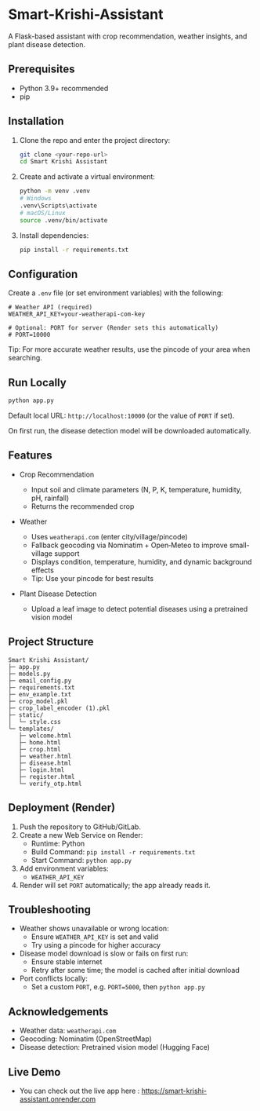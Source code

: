 # Smart-Krishi-Assistant

A Flask-based assistant with crop recommendation, weather insights, and plant disease detection.

## Prerequisites
- Python 3.9+ recommended
- pip

## Installation
1. Clone the repo and enter the project directory:
   ```bash
   git clone <your-repo-url>
   cd Smart Krishi Assistant
   ```
2. Create and activate a virtual environment:
   ```bash
   python -m venv .venv
   # Windows
   .venv\Scripts\activate
   # macOS/Linux
   source .venv/bin/activate
   ```
3. Install dependencies:
   ```bash
   pip install -r requirements.txt
   ```

## Configuration
Create a `.env` file (or set environment variables) with the following:
```env
# Weather API (required)
WEATHER_API_KEY=your-weatherapi-com-key

# Optional: PORT for server (Render sets this automatically)
# PORT=10000
```

Tip: For more accurate weather results, use the pincode of your area when searching.

## Run Locally
```bash
python app.py
```
Default local URL: `http://localhost:10000` (or the value of `PORT` if set).

On first run, the disease detection model will be downloaded automatically.

## Features
- Crop Recommendation
  - Input soil and climate parameters (N, P, K, temperature, humidity, pH, rainfall)
  - Returns the recommended crop

- Weather
  - Uses `weatherapi.com` (enter city/village/pincode)
  - Fallback geocoding via Nominatim + Open‑Meteo to improve small-village support
  - Displays condition, temperature, humidity, and dynamic background effects
  - Tip: Use your pincode for best results

- Plant Disease Detection
  - Upload a leaf image to detect potential diseases using a pretrained vision model

## Project Structure
```
Smart Krishi Assistant/
├─ app.py
├─ models.py
├─ email_config.py
├─ requirements.txt
├─ env_example.txt
├─ crop_model.pkl
├─ crop_label_encoder (1).pkl
├─ static/
│  └─ style.css
└─ templates/
   ├─ welcome.html
   ├─ home.html
   ├─ crop.html
   ├─ weather.html
   ├─ disease.html
   ├─ login.html
   ├─ register.html
   └─ verify_otp.html
```

## Deployment (Render)
1. Push the repository to GitHub/GitLab.
2. Create a new Web Service on Render:
   - Runtime: Python
   - Build Command: `pip install -r requirements.txt`
   - Start Command: `python app.py`
3. Add environment variables:
   - `WEATHER_API_KEY`
4. Render will set `PORT` automatically; the app already reads it.

## Troubleshooting
- Weather shows unavailable or wrong location:
  - Ensure `WEATHER_API_KEY` is set and valid
  - Try using a pincode for higher accuracy
- Disease model download is slow or fails on first run:
  - Ensure stable internet
  - Retry after some time; the model is cached after initial download
- Port conflicts locally:
  - Set a custom `PORT`, e.g. `PORT=5000`, then `python app.py`

## Acknowledgements
- Weather data: `weatherapi.com`
- Geocoding: Nominatim (OpenStreetMap)
- Disease detection: Pretrained vision model (Hugging Face)

## Live Demo 
- You can check out the live app here : https://smart-krishi-assistant.onrender.com

